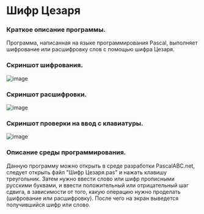 # Шифр Цезаря
### Краткое описание программы.
Программа, написанная на языке программирования Pascal, выполняет шифрование или расшифровку слов с помощью шифра Цезаря.
### Скриншот шифрования.
![image](https://user-images.githubusercontent.com/90241550/139525448-3f930a76-5050-4285-a84f-717701dbc504.png)
### Скриншот расшифровки.
![image](https://user-images.githubusercontent.com/90241550/139525467-192a78ba-9ae8-4281-bc3d-f1b3931e99bf.png)
### Скриншот проверки на ввод с клавиатуры.
![image](https://user-images.githubusercontent.com/90241550/139525413-0a5a2dd9-a592-482f-9b41-1264deae0c77.png)
### Описание среды программирования.
Данную программу можно открыть в среде разработки PascalABC.net, следует открыть файл "Шифр Цезаря.pas" и нажать клавишу треугольник. Затем нужно ввести слово или шифр прописными русскими буквами, и ввести положительный или отрицательный шаг сдвига, в зависимости от того, какую операцию нужно проделать (шифрование или расшифровку). После чего на экран выведется получившийся шифр или слово.
